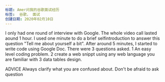 ```yaml
---
标题: Amer问我的谷歌面试经历
标签:  谷歌， 面试
创建日期: 2020年02月10日
---
```


I only had one round of interview with Google.
The whole video call lasted aound 1 hour. 
I used one minute to do a brief selfintroduction to answer this question "Tell me about yourself a bit". 
After around 5 minutes, I started to write code using Google Doc. 
There were 3 questions asked.
1 An easy level coding problem. 
2 create a web snippt using any web language you are familiar with 
3 data tables design.

ADVICE
Always clarify what you are confused about. 
Don't be afraid to ask question 